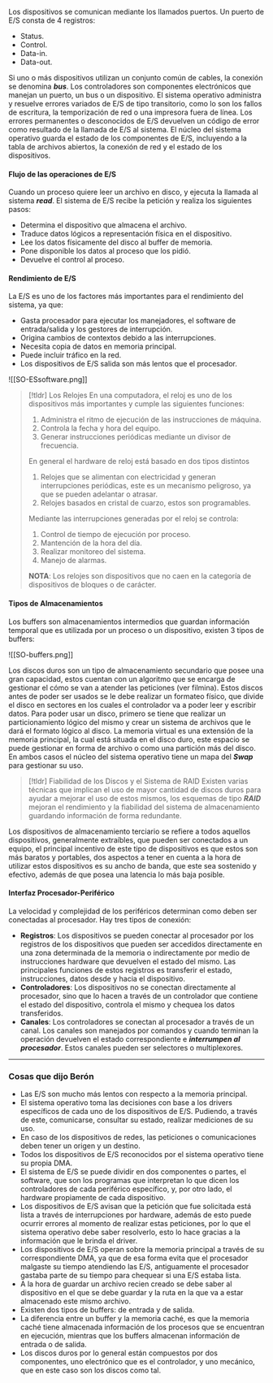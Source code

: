 
Los dispositivos se comunican mediante los llamados puertos. Un puerto de E/S consta de 4 registros:
- Status.
- Control.
- Data-in.
- Data-out.

Si uno o más dispositivos utilizan un conjunto común de cables, la conexión se denomina ***bus***. Los controladores son componentes electrónicos que manejan un puerto, un bus o un dispositivo.
El sistema operativo administra y resuelve errores variados de E/S de tipo transitorio, como lo son los fallos de escritura, la temporización de red o una impresora fuera de línea. Los errores permanentes o desconocidos de E/S devuelven un código de error como resultado de la llamada de E/S al sistema.
El núcleo del sistema operativo guarda el estado de los componentes de E/S, incluyendo a la tabla de archivos abiertos, la conexión de red y el estado de los dispositivos.

#### Flujo de las operaciones de E/S

Cuando un proceso quiere leer un archivo en disco, y ejecuta la llamada al sistema ***read***. El sistema de E/S recibe la petición y realiza los siguientes pasos:

- Determina el dispositivo que almacena el archivo.
- Traduce datos lógicos a representación física en el dispositivo.
- Lee los datos físicamente del disco al buffer de memoria.
- Pone disponible los datos al proceso que los pidió.
- Devuelve el control al proceso.

#### Rendimiento de E/S

La E/S es uno de los factores más importantes para el rendimiento del sistema, ya que:

- Gasta procesador para ejecutar los manejadores, el software de entrada/salida y los gestores de interrupción.
- Origina cambios de contextos debido a las interrupciones.
- Necesita copia de datos en memoria principal.
- Puede incluir tráfico en la red.
- Los dispositivos de E/S salida son más lentos que el procesador.

![[SO-ESsoftware.png]]

>[!tldr] Los Relojes
>En una computadora, el reloj es uno de los dispositivos más importantes y cumple las siguientes funciones:
>1. Administra el ritmo de ejecución de las instrucciones de máquina.
>2. Controla la fecha y hora del equipo.
>3. Generar instrucciones periódicas mediante un divisor de frecuencia.
>
>En general el hardware de reloj está basado en dos tipos distintos
>1. Relojes que se alimentan con electricidad y generan interrupciones periódicas, este es un mecanismo peligroso, ya que se pueden adelantar o atrasar.
>2. Relojes basados en cristal de cuarzo, estos son programables.
>
>Mediante las interrupciones generadas por el reloj se controla:
>1. Control de tiempo de ejecución por proceso.
>2. Mantención de la hora del día.
>3. Realizar monitoreo del sistema.
>4. Manejo de alarmas.
>
>**NOTA**: Los relojes son dispositivos que no caen en la categoría de dispositivos de bloques o de carácter.

#### Tipos de Almacenamientos

Los buffers son almacenamientos intermedios que guardan información temporal que es utilizada por un proceso o un dispositivo, existen 3 tipos de buffers:

![[SO-buffers.png]]

Los discos duros son un tipo de almacenamiento secundario que posee una gran capacidad, estos cuentan con un algoritmo que se encarga de gestionar el cómo se van a atender las peticiones (ver filmina). Estos discos antes de poder ser usados se le debe realizar un formateo físico, que divide el disco en sectores en los cuales el controlador va a poder leer y escribir datos. Para poder usar un disco, primero se tiene que realizar un particionamiento lógico del mismo y crear un sistema de archivos que le dará el formato lógico al disco.
La memoria virtual es una extensión de la memoria principal, la cual está situada en el disco duro, este espacio se puede gestionar en forma de archivo o como una partición más del disco. En ambos casos el núcleo del sistema operativo tiene un mapa del ***Swap*** para gestionar su uso.

>[!tldr] Fiabilidad de los Discos y el Sistema de RAID
>Existen varias técnicas que implican el uso de mayor cantidad de discos duros para ayudar a mejorar el uso de estos mismos, los esquemas de tipo ***RAID*** mejoran el rendimiento y la fiabilidad del sistema de almacenamiento guardando información de forma redundante.

Los dispositivos de almacenamiento terciario se refiere a todos aquellos dispositivos, generalmente extraíbles, que pueden ser conectados a un equipo, el principal incentivo de este tipo de dispositivos es que estos son más baratos y portables, dos aspectos a tener en cuenta a la hora de utilizar estos dispositivos es su ancho de banda, que este sea sostenido y efectivo, además de que posea una latencia lo más baja posible.

#### Interfaz Procesador-Periférico

La velocidad y complejidad de los periféricos determinan como deben ser conectadas al procesador. Hay tres tipos de conexión:

- **Registros**: Los dispositivos se pueden conectar al procesador por los registros de los dispositivos que pueden ser accedidos directamente en una zona determinada de la memoria o indirectamente por medio de instrucciones hardware que devuelven el estado del mismo. Las principales funciones de estos registros es transferir el estado, instrucciones, datos desde y hacia el dispositivo.
- **Controladores**: Los dispositivos no se conectan directamente al procesador, sino que lo hacen a través de un controlador que contiene el estado del dispositivo, controla el mismo y chequea los datos transferidos.
- **Canales**: Los controladores se conectan al procesador a través de un canal. Los canales son manejados por comandos y cuando terminan la operación devuelven el estado correspondiente e ***interrumpen al procesador***. Estos canales pueden ser selectores o multiplexores.

---
### Cosas que dijo Berón

- Las E/S son mucho más lentos con respecto a la memoria principal.
- El sistema operativo toma las decisiones con base a los drivers específicos de cada uno de los dispositivos de E/S. Pudiendo, a través de este, comunicarse, consultar su estado, realizar mediciones de su uso.
- En caso de los dispositivos de redes, las peticiones o comunicaciones deben tener un origen y un destino.
- Todos los dispositivos de E/S reconocidos por el sistema operativo tiene su propia DMA.
- El sistema de E/S se puede dividir en dos componentes o partes, el software, que son los programas que interpretan lo que dicen los controladores de cada periférico específico, y, por otro lado, el hardware propiamente de cada dispositivo.
- Los dispositivos de E/S avisan que la petición que fue solicitada está lista a través de interrupciones por hardware, además de esto puede ocurrir errores al momento de realizar estas peticiones, por lo que el sistema operativo debe saber resolverlo, esto lo hace gracias a la información que le brinda el driver.
- Los dispositivos de E/S operan sobre la memoria principal a través de su correspondiente DMA, ya que de esa forma evita que el procesador malgaste su tiempo atendiendo las E/S, antiguamente el procesador gastaba parte de su tiempo para chequear si una E/S estaba lista.
- A la hora de guardar un archivo recien creado se debe saber al dispositivo en el que se debe guardar y la ruta en la que va a estar almacenado este mismo archivo.
- Existen dos tipos de buffers: de entrada y de salida.
- La diferencia entre un buffer y la memoria caché, es que la memoria caché tiene almacenada información de los procesos que se encuentran en ejecución, mientras que los buffers almacenan información de entrada o de salida.
- Los discos duros por lo general están compuestos por dos componentes, uno electrónico que es el controlador, y uno mecánico, que en este caso son los discos como tal.